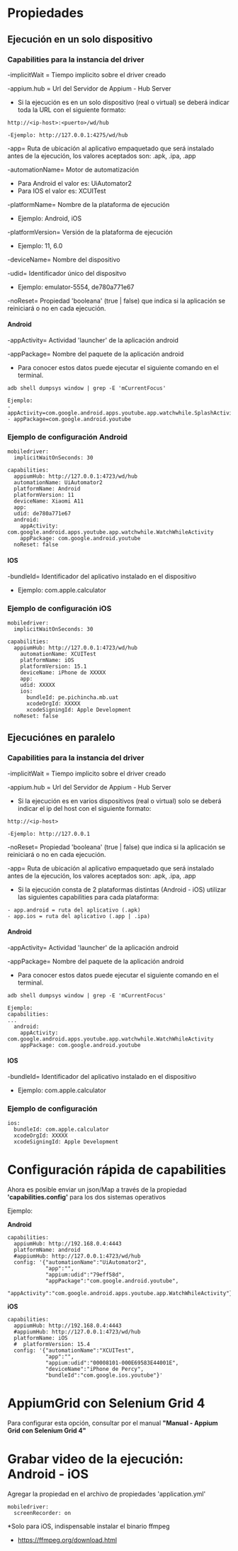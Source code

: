# Propiedades

## Ejecución en un solo dispositivo

### Capabilities para la instancia del driver

-implicitWait = Tiempo implicito sobre el driver creado

-appium.hub = Url del Servidor de Appium - Hub Server

* Si la ejecución es en un solo dispositivo (real o virtual) se deberá indicar toda la URL con el siguiente formato:

```  
http://<ip-host>:<puerto>/wd/hub

-Ejemplo: http://127.0.0.1:4275/wd/hub
```

-app= Ruta de ubicación al aplicativo empaquetado que será instalado antes de la ejecución, los valores aceptados son:
.apk, .ipa, .app

-automationName= Motor de automatización

* Para Android el valor es: UiAutomator2
* Para IOS el valor es: XCUITest

-platformName= Nombre de la plataforma de ejecución

* Ejemplo: Android, iOS

-platformVersion= Versión de la plataforma de ejecución

* Ejemplo: 11, 6.0

-deviceName= Nombre del dispositivo

-udid= Identificador único del dispositvo

* Ejemplo: emulator-5554, de780a771e67

-noReset= Propiedad 'booleana' (true | false) que indica si la aplicación se reiniciará o no en cada ejecución.

#### Android

-appActivity= Actividad 'launcher' de la aplicación android

-appPackage= Nombre del paquete de la aplicación android

* Para conocer estos datos puede ejecutar el siguiente comando en el terminal.

```
adb shell dumpsys window | grep -E 'mCurrentFocus' 

Ejemplo: 
- appActivity=com.google.android.apps.youtube.app.watchwhile.SplashActivity
- appPackage=com.google.android.youtube
```

### Ejemplo de configuración Android

```
mobiledriver:
  implicitWaitOnSeconds: 30

capabilities:
  appiumHub: http://127.0.0.1:4723/wd/hub
  automationName: UiAutomator2
  platformName: Android
  platformVersion: 11
  deviceName: Xiaomi A11
  app:
  udid: de780a771e67
  android:
    appActivity: com.google.android.apps.youtube.app.watchwhile.WatchWhileActivity
    appPackage: com.google.android.youtube
  noReset: false
```

#### IOS

-bundleId= Identificador del aplicativo instalado en el dispositivo

* Ejemplo: com.apple.calculator

### Ejemplo de configuración iOS

```
mobiledriver:
  implicitWaitOnSeconds: 30

capabilities:
  appiumHub: http://127.0.0.1:4723/wd/hub
    automationName: XCUITest
    platformName: iOS
    platformVersion: 15.1
    deviceName: iPhone de XXXXX
    app:
    udid: XXXXX
    ios:
      bundleId: pe.pichincha.mb.uat
      xcodeOrgId: XXXXX
      xcodeSigningId: Apple Development
  noReset: false
```

## Ejecuciónes en paralelo

### Capabilities para la instancia del driver

-implicitWait = Tiempo implicito sobre el driver creado

-appium.hub = Url del Servidor de Appium - Hub Server

* Si la ejecución es en varios dispositivos (real o virtual) solo se deberá indicar el ip del host con el siguiente formato:

```  
http://<ip-host>

-Ejemplo: http://127.0.0.1
```

-noReset= Propiedad 'booleana' (true | false) que indica si la aplicación se reiniciará o no en cada ejecución.

-app= Ruta de ubicación al aplicativo empaquetado que será instalado antes de la ejecución, los valores aceptados son:
.apk, .ipa, .app

* Si la ejecución consta de 2 plataformas distintas (Android - iOS) utilizar las siguientes capabilities para cada
  plataforma:

```
- app.android = ruta del aplicativo (.apk)
- app.ios = ruta del aplicativo (.app | .ipa)
```

#### Android

-appActivity= Actividad 'launcher' de la aplicación android

-appPackage= Nombre del paquete de la aplicación android

* Para conocer estos datos puede ejecutar el siguiente comando en el terminal.

```
adb shell dumpsys window | grep -E 'mCurrentFocus' 

Ejemplo: 
capabilities:
...
  android:
    appActivity: com.google.android.apps.youtube.app.watchwhile.WatchWhileActivity
    appPackage: com.google.android.youtube
```

#### IOS

-bundleId= Identificador del aplicativo instalado en el dispositivo

* Ejemplo: com.apple.calculator

### Ejemplo de configuración

```
ios:
  bundleId: com.apple.calculator
  xcodeOrgId: XXXXX
  xcodeSigningId: Apple Development
```

# Configuración rápida de capabilities

Ahora es posible enviar un json/Map a través de la propiedad **'capabilities.config'** 
para los dos sistemas operativos

Ejemplo:

**Android**

```
capabilities:
  appiumHub: http://192.168.0.4:4443
  platformName: android
  #appiumHub: http://127.0.0.1:4723/wd/hub
  config: '{"automationName":"UiAutomator2",
            "app":"",
            "appium:udid":"79eff58d",
            "appPackage":"com.google.android.youtube",
            "appActivity":"com.google.android.apps.youtube.app.WatchWhileActivity"}'
```

**iOS**

```
capabilities:
  appiumHub: http://192.168.0.4:4443
  #appiumHub: http://127.0.0.1:4723/wd/hub
  platformName: iOS
  #  platformVersion: 15.4
  config: '{"automationName":"XCUITest",
            "app":"",
            "appium:udid":"00008101-000E69583E44001E",
            "deviceName":"iPhone de Percy",
            "bundleId":"com.google.ios.youtube"}'
```


# AppiumGrid con Selenium Grid 4

Para configurar esta opción, consultar por el manual **"Manual - Appium Grid con Selenium Grid 4"**

# Grabar video de la ejecución: Android - iOS

Agregar la propiedad en el archivo de propiedades 'application.yml'

```
mobiledriver:
  screenRecorder: on
```

*Solo para iOS, indispensable instalar el binario ffmpeg

- https://ffmpeg.org/download.html
